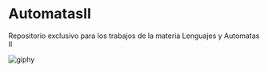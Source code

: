 # AutomatasII

Repositorio exclusivo para los trabajos de la materia Lenguajes y Automatas II




![giphy](https://user-images.githubusercontent.com/95449905/219482137-59ab32af-5ab3-4127-8f97-d47307340ee3.gif)
